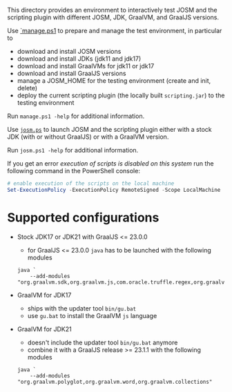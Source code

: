 This directory provides an environment to interactively test JOSM and the scripting plugin with different JOSM, JDK, GraalVM, and GraalJS versions.

Use [`manage.ps1](manage.ps1) to prepare and manage the test environment, in particular to

* download and install JOSM versions
* download and install JDKs (jdk11 and jdk17)
* download and install GraalVMs for jdk11 or jdk17
* download and install GraalJS versions
* manage a JOSM_HOME for the testing environment (create and init, delete)
* deploy the current scripting plugin (the locally built `scripting.jar`) to the testing environment

Run `manage.ps1 -help` for additional information.

Use [`josm.ps`](josm.ps1) to launch JOSM and the scripting plugin either with a stock JDK (with or without GraalJS) or with a GraalVM version.

Run `josm.ps1 -help` for additional information.

If you get an error *execution of scripts is disabled on this system* run the following command in the PowerShell console:
```powershell
# enable execution of the scripts on the local machine
Set-ExecutionPolicy -ExecutionPolicy RemoteSigned -Scope LocalMachine
```

# Supported configurations

* Stock JDK17 or JDK21 with GraalJS <= 23.0.0
    * for GraalJS <= 23.0.0 `java` has to be launched with the following modules
    ```
    java `
        --add-modules "org.graalvm.sdk,org.graalvm.js,com.oracle.truffle.regex,org.graalvm.truffle"
    ``` 

* GraalVM for JDK17
    * ships with the updater tool `bin/gu.bat`
    * use `gu.bat` to install the GraalVM `js` language 

* GraalVM for JDK21
    * doesn't include the updater tool `bin/gu.bat` anymore
    * combine it with a GraalJS release >= 23.1.1 with the following modules 
    ```
    java `
        --add-modules "org.graalvm.polyglot,org.graalvm.word,org.graalvm.collections"
    ```
